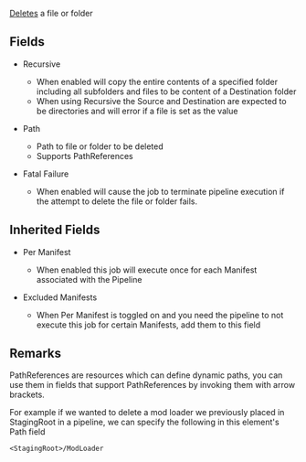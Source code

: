 [Deletes](assetlink://Packages/com.passivepicasso.thunderkit/Editor/Core/Pipelines/Jobs/Delete.cs) a file or folder

## Fields
* Recursive
  - When enabled will copy the entire contents of a specified folder including all subfolders and files to be content of a Destination folder
  - When using Recursive the Source and Destination are expected to be directories and will error if a file is set as the value
* Path
  - Path to file or folder to be deleted
  - Supports PathReferences

* Fatal Failure
  - When enabled will cause the job to terminate pipeline execution if the attempt to delete the file or folder fails.

## Inherited Fields
* Per Manifest
  - When enabled this job will execute once for each Manifest associated with the Pipeline

* Excluded Manifests
  - When Per Manifest is toggled on and you need the pipeline to not execute this job for certain Manifests, add them to this field

## Remarks

PathReferences are resources which can define dynamic paths, you can use them in fields that support PathReferences by invoking them with arrow brackets.

For example if we wanted to delete a mod loader we previously placed in StagingRoot in a pipeline, we can specify the following in this element's Path field

`<StagingRoot>/ModLoader`
